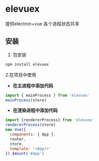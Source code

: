 # elevuex

提供electron+vue 各个进程状态共享

## 安装

1. 包安装
```sh
npm install elevuex
```

2.在项目中使用
- **在主进程中添加代码**
```javascript
import { mainProcess } from 'elevuex'
mainProcess(store)
```
- **在渲染进程中添加代码**    
```javascript
import {rendererProcess} from 'elevuex'
rendererProcess(store)
new Vue({
  components: { App },
  router,
  store,
  template: '<App/>'
}).$mount('#app')
```



